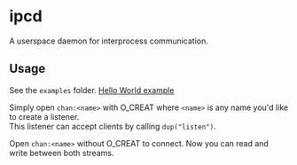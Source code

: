 # ipcd

A userspace daemon for interprocess communication.

## Usage

See the `examples` folder. [Hello World example](https://github.com/redox-os/ipcd/blob/master/examples/hello.rs)

Simply open `chan:<name>` with O_CREAT where `<name>` is any name you'd like to create a listener.  
This listener can accept clients by calling `dup("listen")`.

Open `chan:<name>` without O_CREAT to connect. Now you can read and write between both streams.
